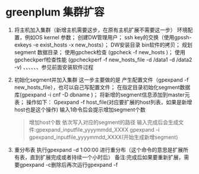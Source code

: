 # greenplum 集群扩容
1. 将主机加入集群（新增主机需要这步，在原有主机扩展不需要这一步）
环境配置，例如OS kernel 参数；
创建DW管理用户；
ssh key的交换（使用gpssh-exkeys -e exist_hosts -x new_hosts）；
DW安装目录 bin软件的拷贝；
规划segment 数据目录；
使用gpcheck检查 (gpcheck -f new_hosts )；
使用gpcheckperf检查性能 (gpcheckperf -f new_hosts_file -d /data1 -d /data2 -v)
    、、、、、、参见前面安装软件过程
2. 初始化segment并加入集群
这一步主要做的是
产生配置文件（gpexpand -f new_hosts_file），也可以自己写配置文件；
在指定目录初始化segment数据库(gpexpand -i cnf -D dbname )；
将新增的segment信息添加到master元表；
操作如下：
 Gpexpand  -f  host_file(对应要扩展的host列表，如果是新增host也是这个操作)
输入1命令后会提示增加segment个数
    >增加host个数
    >依次写入对应的segment的路径
   输入完成后会生成文件:gpexpand_inputfile_yyyymmdd_XXXX
 gpexpand -i gpexpand_inputfile_yyyymmdd_XXXX(开始生成新增segment)

3. 重分布表
 执行gpexpand -d 1:00:00  进行重分布（这个命令的意思是扩展所有表，直到扩展完成或者持续一个小时后）
 备注:完成后如果要重新扩展，需要gpexpand -c删除后再次运行gpexpand -f 